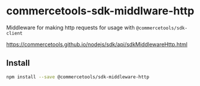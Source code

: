 # commercetools-sdk-middlware-http

Middleware for making http requests for usage with `@commercetools/sdk-client`

https://commercetools.github.io/nodejs/sdk/api/sdkMiddlewareHttp.html

## Install

```bash
npm install --save @commercetools/sdk-middleware-http
```
